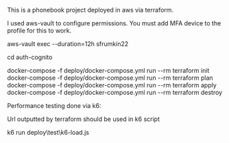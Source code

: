 This is a phonebook project deployed in aws via terraform.

I used aws-vault to configure permissions.  You must add MFA device to the profile for this to work.

aws-vault exec --duration=12h sfrumkin22

cd auth-cognito

docker-compose -f deploy/docker-compose.yml run --rm terraform init
docker-compose -f deploy/docker-compose.yml run --rm terraform plan
docker-compose -f deploy/docker-compose.yml run --rm terraform apply
docker-compose -f deploy/docker-compose.yml run --rm terraform destroy

Performance testing done via k6:

Url outputted by terraform should be used in k6 script

k6 run deploy\test\k6-load.js

